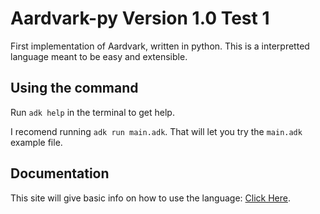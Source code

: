 # Aardvark-py Version 1.0 Test 1
First implementation of Aardvark, written in python. 
This is a interpretted language meant to be easy and extensible.

## Using the command
Run `adk help` in the terminal to get help.

I recomend running `adk run main.adk`.
That will let you try the `main.adk` example file.

## Documentation
This site will give basic info on how to use the language: [Click Here](https://Aardvark-Docs.programit.repl.co).
